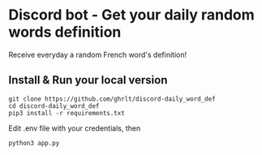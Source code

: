 # Discord bot - Get your daily random words definition
Receive everyday a random French word's definition!

## Install & Run your local version
```
git clone https://github.com/ghrlt/discord-daily_word_def
cd discord-daily_word_def
pip3 install -r requirements.txt
```
Edit .env file with your credentials, then
```
python3 app.py
```
